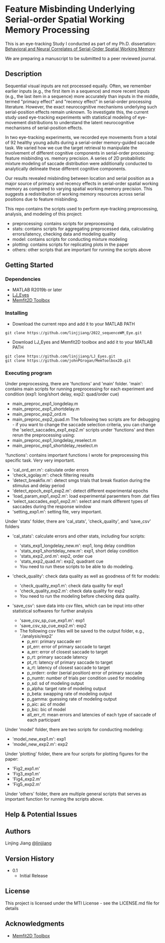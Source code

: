 # Feature Misbinding Underlying Serial-order Spatial Working Memory Processing

This is an eye-tracking Study I conducted as part of my Ph.D. dissertation: [Behavioral and Neural Correlates of Serial-Order Spatial Working Memory](https://www.proquest.com/docview/3123663226?pq-origsite=gscholar&fromopenview=true&sourcetype=Dissertations%20&%20Theses)

We are preparing a manuscript to be submitted to a peer reviewed journal.

## Description

Sequential visual inputs are not processed equally. Often, we remember earlier inputs (e.g., the first item in a sequence) and more recent inputs (e.g., the last item in a sequence) more accurately than inputs in the middle, termed "primacy effect" and "recency effect" in serial-order processing literature. However, the exact neurocognitive mechanisms underlying such serial-position effects remain unknown. To investigate this, the current study used eye-tracking experiments with statistical modeling of eye-movement distributions to understand the latent neurocognitive mechanisms of serial-position effects.

In two eye-tracking experiments, we recorded eye movements from a total of 92 healthy young adults during a serial-order memory-guided saccade task. We varied how we cue the target retrieval to manipulate the involvement of different cognitive components in serial-order processing: feature misbinding vs. memory precision. A series of 2D probabilistic mixture modeling of saccade distribution were additionally conducted to analytically delineate these different cognitive components. 

Our results revealed misbinding between location and serial position as a major source of primacy and recency effects in serial-order spatial working memory as compared to varying spatial working memory precision. This suggests a redistribution of working memory resources across serial positions due to feature misbinding.

This repo contains the scripts used to perform eye-tracking preprocessing, analysis, and modeling of this project:
* preprocessing: contains scripts for preprocessing
* stats: contains scripts for aggregating preprocessed data, calculating errors/latency, checking data and modeling quality
* model: contains scripts for conducting mixture modeling
* plotting: contains scripts for replicating plots in the paper
* others: other scripts that are important for running the scripts above

## Getting Started

### Dependencies

* MATLAB R2019b or later
* [LJ_Eyes](https://github.com/linjjiang/LJ_Eyes)
* [Memfit2D Toolbox](https://github.com/johnPGrogan/MemToolbox2D)

### Installing

* Download the current repo and add it to your MATLAB PATH
```
git clone https://github.com/linjjiang/2022_sequenceWM_Eye.git
```
* Download LJ_Eyes and Memfit2D toolbox and add it to your MATLAB PATH

```
git clone https://github.com/linjjiang/LJ_Eyes.git
git clone https://github.com/johnPGrogan/MemToolbox2D.git
```

### Executing program

Under preprocessing, there are 'functions' and 'main' folder.
'main': contains main scripts for running preprocessing for each experiment and condition (exp1: long/short delay, exp2: quad/order cue)
- main_preproc_exp1_longdelay.m
- main_preproc_exp1_shortdelay.m
- main_preproc_exp2_ord.m
- main_preproc_exp2_quad.m
The following two scripts are for debugging - if you want to change the saccade selection criteria, you can change the 'select_saccades_exp1_exp2.m' 
scripts under 'functions' and then rerun the preprocessing using:
- main_preproc_exp1_longdelay_reselect.m
- main_preproc_exp1_shortdelay_reselect.m

'functions': contains important functions I wrote for preprocessing this specific task. Very very important. 
- 'cal_ord_err.m': calculate order errors
- 'check_sgolay.m': check filtering results
- 'detect_breakfix.m': detect smgs trials that break fixation during the stimulus and delay period
- 'detect_epoch_exp1_exp2.m': detect different experimental epochs
- 'load_param_exp1_exp2.m': load experimental paraemters from .dat files
- 'select_saccades_exp1_exp2.m': select and mark different types of saccades during the response window
- 'setting_exp1.m': setting file, very important. 


Under 'stats' folder, there are 'cal_stats', 'check_quality', and 'save_csv' folders
- 'cal_stats': calculate errors and other stats, including four scripts:
	- 'stats_exp1_longdelay_new.m': exp1, long delay condition
	- 'stats_exp1_shortdelay_new.m': exp1, short delay condition
	- 'stats_exp2_ord.m': exp2, order cue
	- 'stats_exp2_quad.m': exp2, quadrant cue
	- You need to run these scripts to be able to do modeling.
	
- 'check_quality': check data quality as well as goodness of fit for models:
	- 'check_quality_exp1.m': check data quality for exp1
	- 'check_quality_exp2.m': check data quality for exp2
	- You need to run the modeling before checking data quality.

- 'save_csv': save data into csv files, which can be input into other statistical softwares for further analysis
	- 'save_csv_sp_cue_exp1.m': exp1
	- 'save_csv_sp_cue_exp2.m': exp2
	- The following csv files will be saved to the output folder, e.g., './analysis/exp2'
		- p_err: primary saccade err
		- pt_err: error of primary saccade to target
		- a_err: error of closest saccade to target
		- p_rt: primary saccade latency
		- pt_rt: latency of primary saccade to target
		- a_rt: latency of closest saccade to target
		- p_orderr: order (serial position) error of primary saccade
		- p_numtr: number of trials per condition used for modeling
		- p_sd: sd of modeling output
		- p_alpha: target rate of modeling output
		- p_beta: swapping rate of modeling output
		- p_gamma: guessing rate of modeling output
		- p_aic: aic of model
		- p_bic: bic of model
		- all_err_rt: mean errors and latencies of each type of saccade of each participant

Under 'model' folder, there are two scripts for conducting modeling:
- 'model_new_exp1.m': exp1
- 'model_new_exp2.m': exp2


Under 'plotting' folder, there are four scripts for plotting figures for the paper:
- 'Fig2_exp1.m'
- 'Fig3_exp1.m'
- 'Fig4_exp2.m'
- 'Fig5_exp2.m'

Under 'others' folder, there are multiple general scripts that serves as important function for running the scripts above.



## Help & Potential Issues


## Authors

Linjing Jiang
[@linjjiang](https://github.com/linjjiang)

## Version History

* 0.1
    * Initial Release

## License

This project is licensed under the MTI License - see the LICENSE.md file for details

## Acknowledgments

* [Memfit2D Toolbox](https://github.com/johnPGrogan/MemToolbox2D)

